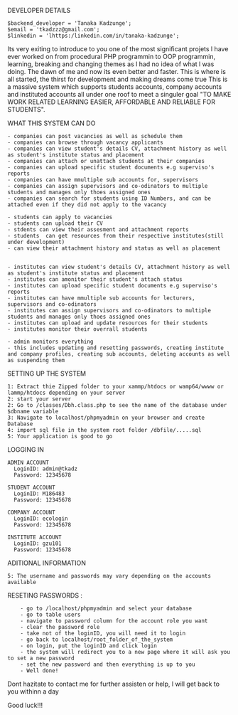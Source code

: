 DEVELOPER DETAILS

	$backend_developer = 'Tanaka Kadzunge';
	$email = 'tkadzzz@gmail.com';
	$linkedin = 'lhttps:/linkedin.com/in/tanaka-kadzunge';


Its very exiting to introduce to you one of the most significant projets l have ever worked on
from procedural PHP programmin to OOP programmin, learning, breaking and changing themes as l had no idea of what l was doing.
The dawn of me and now its even better and faster. This is where is all started, the thirst for development and making dreams come true
This is a massive system which supports students accounts, company accounts and instituted accounts all under one roof to meet a singuler goal
"TO MAKE WORK RELATED LEARNING EASIER, AFFORDABLE AND RELIABLE FOR STUDENTS". 

WHAT THIS SYSTEM CAN DO
      
    - companies can post vacancies as well as schedule them
    - companies can browse through vacancy applicants
    - companies can view student's details CV, attachment history as well as student's institute status and placement
    - companies can attach or unattach students at their companies
    - companies can upload specific student documents e.g superviso's reports
    - companies can have mmultiple sub accounts for, supervisors
    - companies can assign supervisors and co-odinators to multiple students and manages only thoes assigned ones
    - companies can search for students using ID Numbers, and can be attached even if they did not apply to the vacancy
    
    - students can apply to vacancies
    - students can upload their CV
    - stdents can view their assesment and attachment reports
    - students  can get resources from their respective institutes(still under development)
    - can view their attachment history and status as well as placement

    
    - institutes can view student's details CV, attachment history as well as student's institute status and placement
    - institutes can amonitor their student's attach status
    - institutes can upload specific student documents e.g superviso's reports
    - institutes can have mmultiple sub accounts for lecturers, supervisors and co-odinators
    - institutes can assign supervisors and co-odinators to multiple students and manages only thoes assigned ones
    - institutes can upload and update resources for their students
    - institutes monitor their overrall students 

    - admin monitors everything
    - this includes updating and resetting passwords, creating institute and company profiles, creating sub accounts, deleting accounts as well as suspending them



SETTING UP THE SYSTEM

	1: Extract thie Zipped folder to your xammp/htdocs or wamp64/wwww or lammp/htdocs depending on your server
	2: start your server
 	2: Go to /classes/Dbh.class.php to see the name of the database under $dbname variable
	3: Navigate to localhost/phpmyadmin on your browser and create Database
	4: import sql file in the system root folder /dbfile/.....sql
	5: Your application is good to go
 

LOGGING IN 

    ADMIN ACCOUNT
      LoginID: admin@tkadz
      Password: 12345678

    STUDENT ACCOUNT
      LoginID: M186483
      Password: 12345678

    COMPANY ACCOUNT
      LoginID: ecologin
      Password: 12345678
      
    INSTITUTE ACCOUNT
      LoginID: gzu101
      Password: 12345678

      


ADITIONAL INFORMATION

	5: The username and passwords may vary depending on the accounts available
 	
 RESETING PASSWORDS :
  
	    - go to /localhost/phpmyadmin and select your database
	    - go to table users
	    - navigate to password column for the account role you want
	    - clear the password role
	    - take not of the loginID, you will need it to login
	    - go back to localhost/root_folder_of_the_system
	    - on login, put the loginID and click login
	    - the system will redirect you to a new page where it will ask you to set a new password
	    - set the new password and then everything is up to you
	    - Well done!

Dont hazitate to contact me for further assisten or help, l will get back to you withinn a day

Good luck!!!


